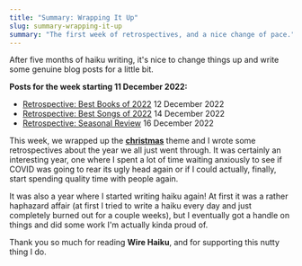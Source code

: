 ```yaml
---
title: "Summary: Wrapping It Up"
slug: summary-wrapping-it-up
summary: "The first week of retrospectives, and a nice change of pace."
---
```


After five months of haiku writing, it's nice to change things up and write some genuine blog posts for a little bit.

**Posts for the week starting 11 December 2022:**

- [Retrospective: Best Books of 2022](https://wirehaiku.org/posts/2022/12/retrospective-best-book/) 12 December 2022
- [Retrospective: Best Songs of 2022](https://wirehaiku.org/posts/2022/12/retrospective-best-songs-of-2022/) 14 December 2022
- [Retrospective: Seasonal Review](https://wirehaiku.org/posts/2022/12/retrospective-seasonal-review/) 16 December 2022

This week, we wrapped up the **[christmas][1]** theme and I wrote some retrospectives about the year we all just went through.
It was certainly an interesting year, one where I spent a lot of time waiting anxiously to see if COVID was going to rear its ugly head again or if I could actually, finally, start spending quality time with people again.

It was also a year where I started writing haiku again!
At first it was a rather haphazard affair (at first I tried to write a haiku every day and just completely burned out for a couple weeks), but I eventually got a handle on things and did some work I'm actually kinda proud of.

Thank you so much for reading **Wire Haiku**, and for supporting this nutty thing I do.

[1]: https://wirehaiku.org/theme/christmas/
